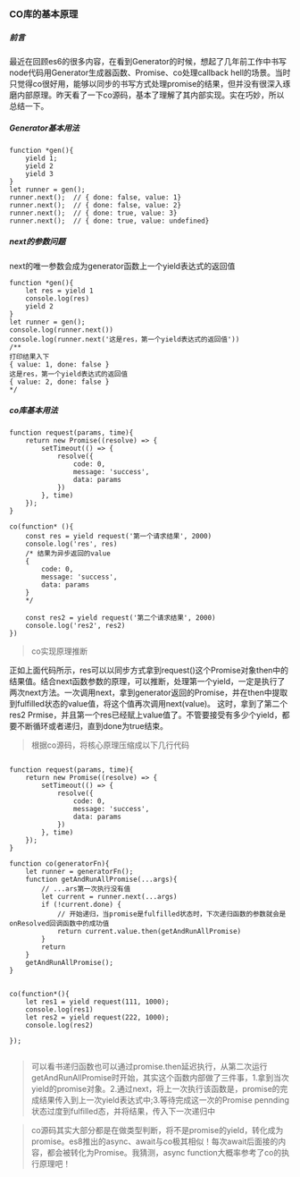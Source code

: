 ### CO库的基本原理

##### 前言
最近在回顾es6的很多内容，在看到Generator的时候，想起了几年前工作中书写node代码用Generator生成器函数、Promise、co处理callback hell的场景。当时只觉得co很好用，能够以同步的书写方式处理promise的结果，但并没有很深入琢磨内部原理。昨天看了一下co源码，基本了理解了其内部实现。实在巧妙，所以总结一下。

##### Generator基本用法
```
function *gen(){
    yield 1;
    yield 2
    yield 3
}
let runner = gen();
runner.next();  // { done: false, value: 1}
runner.next();  // { done: false, value: 2}
runner.next();  // { done: true, value: 3}
runner.next();  // { done: true, value: undefined}
```

##### next的参数问题
next的唯一参数会成为generator函数上一个yield表达式的返回值
```
function *gen(){
    let res = yield 1
    console.log(res)
    yield 2
}
let runner = gen();
console.log(runner.next())
console.log(runner.next('这是res，第一个yield表达式的返回值'))
/**
打印结果入下
{ value: 1, done: false }
这是res，第一个yield表达式的返回值
{ value: 2, done: false }
*/
```


##### co库基本用法
```
function request(params, time){
    return new Promise((resolve) => {
        setTimeout(() => {
            resolve({
                code: 0,
                message: 'success',
                data: params
            })
        }, time)
    });
}

co(function* (){
    const res = yield request('第一个请求结果', 2000)
    console.log('res', res)
    /* 结果为异步返回的value
    {
        code: 0,
        message: 'success',
        data: params
    }
    */

    const res2 = yield request('第二个请求结果', 2000)
    console.log('res2', res2)
})

```
> co实现原理推断

正如上面代码所示，res可以以同步方式拿到request()这个Promise对象then中的结果值。结合next函数参数的原理，可以推断，处理第一个yield，一定是执行了两次next方法。一次调用next，拿到generator返回的Promise，并在then中提取到fulfilled状态的value值，将这个值再次调用next(value)。 这时，拿到了第二个res2 Prmise，并且第一个res已经赋上value值了。不管要接受有多少个yield，都要不断循环或者递归，直到done为true结束。

> 根据co源码，将核心原理压缩成以下几行代码

```

function request(params, time){
    return new Promise((resolve) => {
        setTimeout(() => {
            resolve({
                code: 0,
                message: 'success',
                data: params
            })
        }, time)
    });
}

function co(generatorFn){
    let runner = generatorFn();
    function getAndRunAllPromise(...args){
        // ...ars第一次执行没有值
        let current = runner.next(...args)
        if (!current.done) {
            // 开始递归，当promise是fulfilled状态时，下次递归函数的参数就会是onResolved回调函数中的成功值
            return current.value.then(getAndRunAllPromise)
        }
        return
    }
    getAndRunAllPromise();
}


co(function*(){
    let res1 = yield request(111, 1000);
    console.log(res1)
    let res2 = yield request(222, 1000);
    console.log(res2)

});


```

> 可以看书递归函数也可以通过promise.then延迟执行，从第二次运行getAndRunAllPromise时开始，其实这个函数内部做了三件事，1.拿到当次yield的promise对象。2.通过next，将上一次执行该函数是，promise的完成结果传入到上一次yield表达式中;3.等待完成这一次的Promise pennding状态过度到fulfilled态，并将结果，传入下一次递归中


> co源码其实大部分都是在做类型判断，将不是promise的yield，转化成为promise。es8推出的async、await与co极其相似！每次await后面接的内容，都会被转化为Promise。我猜测，async function大概率参考了co的执行原理吧！